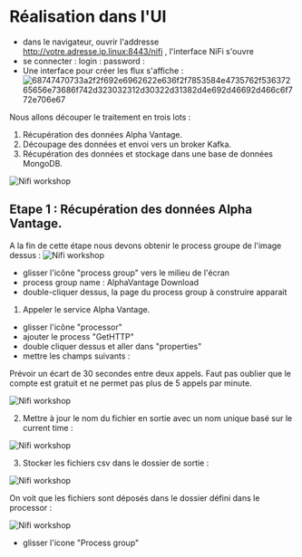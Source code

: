 # Réalisation dans l'UI
- dans le  navigateur, ouvrir l'addresse http://votre.adresse.ip.linux:8443/nifi , l'interface NiFi s'ouvre
- se connecter : login :            password : 
- Une  interface pour créer les flux  s'affiche :
![68747470733a2f2f692e6962622e636f2f7853584e4735762f53637265656e73686f742d323032312d30322d31382d4e692d46692d466c6f772e706e67](https://user-images.githubusercontent.com/73080397/192320163-16bbd029-f290-4d57-be99-35143d0100c4.png)




Nous allons découper le traitement en trois lots :
1. Récupération des données Alpha Vantage.
2. Découpage des données et envoi vers un broker Kafka.
3. Récupération des données et stockage dans une base de données MongoDB.

![Nifi workshop](https://i.ibb.co/6H11VgZ/Screenshot-2021-02-18-Ni-Fi-Flow-00.png)


## Etape 1 : Récupération des données Alpha Vantage.
A  la fin de cette étape nous devons obtenir le process groupe de l'image dessus :
![Nifi workshop](https://i.ibb.co/k9J8kdz/Screenshot-2021-02-18-Ni-Fi-Flow-01.png)
- glisser l'icône "process group" vers le milieu de l'écran
- process group name : AlphaVantage Download
- double-cliquer dessus, la page du process group à construire apparait
1. Appeler le service Alpha Vantage.</br>

- glisser l'icône "processor" 
- ajouter le process "GetHTTP"
- double cliquer dessus et aller dans "properties"
- mettre les champs suivants :
      
      
      

Prévoir un écart de 30 secondes entre deux appels. Faut pas oublier que le compte est gratuit et ne permet pas plus de 5 appels par minute.

![Nifi workshop](https://i.ibb.co/4gkR7Qx/Screenshot-2021-02-18-Ni-Fi-Flow-02.png)

2. Mettre à jour le nom du fichier en sortie avec un nom unique basé sur le current time :

![Nifi workshop](https://i.ibb.co/vwJkJq3/Screenshot-2021-02-18-Ni-Fi-Flow-03.png)

3. Stocker les fichiers csv dans le dossier de sortie :

![Nifi workshop](https://i.ibb.co/tcjxJRz/Screenshot-2021-02-18-Ni-Fi-Flow-04.png)

On voit que les fichiers sont déposés dans le dossier défini dans le processor :

![Nifi workshop](https://i.ibb.co/ZhRgrdx/Screenshot-from-2021-02-18-14-28-00.png)
- glisser l'icone "Process group" 

